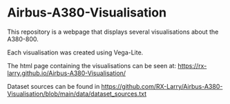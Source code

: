 # Airbus-A380-Visualisation

This repository is a webpage that displays several visualisations about the A380-800.

Each visualisation was created using Vega-Lite.

The html page containing the visualisations can be seen at:
https://rx-larry.github.io/Airbus-A380-Visualisation/

Dataset sources can be found in https://github.com/RX-Larry/Airbus-A380-Visualisation/blob/main/data/dataset_sources.txt
